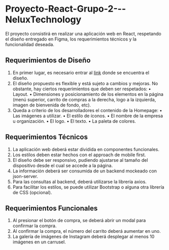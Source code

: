 # Proyecto-React-Grupo-2---NeluxTechnology
El proyecto consistirá en realizar una aplicación web en React, respetando el diseño
entregado en Figma, los requerimientos técnicos y la funcionalidad deseada.

## Requerimientos de Diseño

1. En primer lugar, es necesario entrar al [link](https://www.figma.com/file/ptZy1a106K1UbSFh1O4v93/Food-store-template-(Community)?node-id=0%3A1) donde se encuentra el diseño.
2. El diseño propuesto es flexible y está sujeto a cambios y mejoras. No obstante, hay ciertos requerimientos que deben ser respetados:
     • Layout.
     • Dimensiones y posicionamiento de los elementos en la página (menú superior, carrito de compras a la derecha, logo a la izquierda, imagen de bienvenida de fondo, etc).
4. Queda a criterio de los desarrolladores el contenido de la Homepage:
     • Las imágenes a utilizar.
     • El estilo de íconos.
     • El nombre de la empresa u organización.
     • El logo.
     • El texto.
     • La paleta de colores.

## Requerimientos Técnicos

1. La aplicación web deberá estar dividida en componentes funcionales.
2. Los estilos deben estar hechos con el approach de mobile first.
3. El diseño debe ser responsivo, pudiendo ajustarse al tamaño del dispositivo desde
el cual se accede a la página.
4. La información deberá ser consumida de un backend mockeado con json-server.
5. Para las consultas al backend, deberá utilizarse la librería axios.
6. Para facilitar los estilos, se puede utilizar Bootstrap o alguna otra librería de CSS (opcional).

## Requerimientos Funcionales

1. Al presionar el botón de compra, se deberá abrir un modal para confirmar la compra.
2. Al confirmar la compra, el número del carrito deberá aumentar en uno.
3. La galería de imágenes de Instagram deberá desplegar al menos 10 imágenes en un carrusel.
